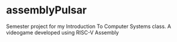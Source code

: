 # assemblyPulsar
Semester project for my Introduction To Computer Systems class. A videogame developed using RISC-V Assembly 
